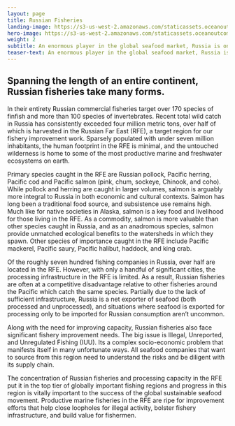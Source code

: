 ```yaml
---
layout: page 
title: Russian Fisheries
landing-image: https://s3-us-west-2.amazonaws.com/staticassets.oceanoutcomes.org/rollover+images/russian-fisheries-hover.jpg
hero-image: https://s3-us-west-2.amazonaws.com/staticassets.oceanoutcomes.org/hero+photos/russianfisherieshero.jpg
weight: 2
subtitle: An enormous player in the global seafood market, Russia is one of the world’s top ten producer of wild fish. It is also a vitally important region for the future of sustainable seafood.
teaser-text: An enormous player in the global seafood market, Russia is one of the world’s top ten producer of wild fish. It is also a vitally important region for the future of sustainable seafood.
---
```

## Spanning the length of an entire continent, Russian fisheries take many forms. 

In their entirety Russian commercial fisheries target over 170 species of finfish and more than 100 species of invertebrates. Recent total wild catch in Russia has consistently exceeded four million metric tons, over half of which is harvested in the Russian Far East (RFE), a target region for our fishery improvement work. Sparsely populated with under seven million inhabitants, the human footprint in the RFE is minimal, and the untouched wilderness is home to some of the most productive marine and freshwater ecosystems on earth.

Primary species caught in the RFE are Russian pollock, Pacific herring, Pacific cod and Pacific salmon (pink, chum, sockeye, Chinook, and coho). While pollock and herring are caught in larger volumes, salmon is arguably more integral to Russia in both economic and cultural contexts. Salmon has long been a traditional food source, and subsistence use remains high. Much like for native societies in Alaska, salmon is a key food and livelihood for those living in the RFE. As a commodity, salmon is more valuable than other species caught in Russia, and as an anadromous species, salmon provide unmatched ecological benefits to the watersheds in which they spawn. Other species of importance caught in the RFE include Pacific mackerel, Pacific saury, Pacific halibut, haddock, and king crab.  

Of the roughly seven hundred fishing companies in Russia, over half are located in the RFE. However, with only a handful of significant cities, the processing infrastructure in the RFE is limited. As a result, Russian fisheries are often at a competitive disadvantage relative to other fisheries around the Pacific which catch the same species. Partially due to the lack of sufficient infrastructure, Russia is a net exporter of seafood (both processed and unprocessed), and situations where seafood is exported for processing only to be imported for Russian consumption aren’t uncommon. 

Along with the need for improving capacity, Russian fisheries also face significant fishery improvement needs. The big issue is Illegal, Unreported, and Unregulated Fishing (IUU). Its a complex socio-economic problem that manifests itself in many unfortunate ways. All seafood companies that want to source from this region need to understand the risks and be diligent with its supply chain. 

The concentration of Russian fisheries and processing capacity in the RFE put it in the top tier of globally important fishing regions and progress in this region is vitally important to the success of the global sustainable seafood movement. Productive marine fisheries in the RFE are ripe for improvement efforts that help close loopholes for illegal activity, bolster fishery infrastructure, and build value for fishermen.

